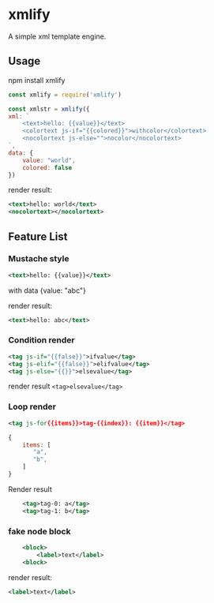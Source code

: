 # xmlify

A simple xml template engine.


## Usage

npm install xmlify
```javascript
const xmlify = require('xmlify')

const xmlstr = xmlify({
xml: `
    <text>hello: {{value}}</text>
    <colortext js-if="{{colored}}">withcolor</colortext>
    <nocolortext js-else="">nocolor</nocolortext>
`,
data: {
    value: "world",
    colored: false
})
```
render result:
```xml
<text>hello: world</text>
<nocolortext></nocolortext>
```

## Feature List

### Mustache style
```xml
<text>hello: {{value}}</text>
```
with data {value: "abc"}

render result:
```xml
<text>hello: abc</text>
```

### Condition render
```xml
<tag js-if="{{false}}">ifvalue</tag>
<tag js-elif="{{false}}">elifvalue</tag>
<tag js-else="{{}}">elsevalue</tag>
```

render result `<tag>elsevalue</tag>`

### Loop render
```xml
<tag js-for{{items}}>tag-{{index}}: {{item}}</tag>
```
```javascript
{
    items: [
       "a",
       "b",
    ]
}
```

Render result
```xml
    <tag>tag-0: a</tag>
    <tag>tag-1: b</tag>
```

### fake node block
```xml
    <block>
        <label>text</label>
    <block>
```
render result:
```xml
<label>text</label>
```
